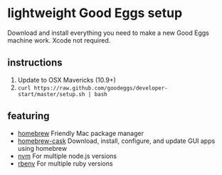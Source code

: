 # lightweight Good Eggs setup

Download and install everything you need to make a new Good Eggs machine work. Xcode not required.

## instructions

1. Update to OSX Mavericks (10.9+)
2. `curl https://raw.github.com/goodeggs/developer-start/master/setup.sh | bash`

## featuring

- [homebrew](http://brew.sh/) Friendly Mac package manager
- [homebrew-cask](https://github.com/phinze/homebrew-cask) Download, install, configure, and update GUI apps using homebrew
- [nvm](https://github.com/creationix/nvm) For multiple node.js versions
- [rbenv](https://github.com/sstephenson/rbenv) For multiple ruby versions
